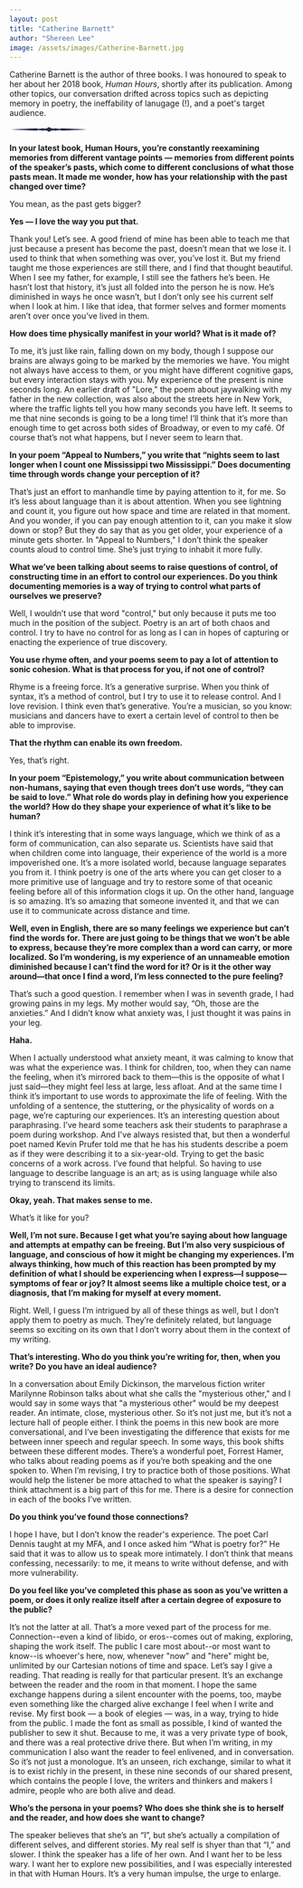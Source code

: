 ```yaml
---
layout: post
title: "Catherine Barnett"
author: "Shereen Lee"
image: /assets/images/Catherine-Barnett.jpg
---
```


Catherine Barnett is the author of three books. I was honoured to speak to her about her 2018 book, <i>Human Hours</i>, shortly after its publication. Among other topics, our conversation drifted across topics such as depicting memory in poetry, the ineffability of lanugage (!), and a poet's target audience.

<img src="/assets/images/divider.svg" alt="re:verses" style="width:140px;">

<strong>In your latest book, Human Hours, you’re constantly reexamining memories from different vantage points — memories from different points of the speaker’s pasts, which come to different conclusions of what those pasts mean. It made me wonder, how has your relationship with the past changed over time?</strong>

You mean, as the past gets bigger?<br>

<strong>Yes — I love the way you put that.</strong>

Thank you! Let’s see. A good friend of mine has been able to teach me that just because a present has become the past, doesn’t mean that we lose it. I used to think that when something was over, you’ve lost it. But my friend taught me those experiences are still there, and I find that thought beautiful. When I see my father, for example, I still see the fathers he’s been. He hasn’t lost that history, it’s just all folded into the person he is now. He’s diminished in ways he once wasn’t, but I don’t only see his current self when I look at him. I like that idea, that former selves and former moments aren’t over once you’ve lived in them.<br>

<strong>How does time physically manifest in your world? What is it made of?</strong>

To me, it’s just like rain, falling down on my body, though I suppose our brains are always going to be marked by the memories we have. You might not always have access to them, or you might have different cognitive gaps, but every interaction stays with you.
My experience of the present is nine seconds long. An earlier draft of "Lore," the poem about jaywalking with my father in the new collection, was also about the streets here in New York, where the traffic lights tell you how many seconds you have left. It seems to me that nine seconds is going to be a long time! I’ll think that it’s more than enough time to get across both sides of Broadway, or even to my café. Of course that’s not what happens, but I never seem to learn that.<br>

<strong>In your poem “Appeal to Numbers,” you write that “nights seem to last longer when I count one Mississippi two Mississippi.” Does documenting time through words change your perception of it?</strong>

That’s just an effort to manhandle time by paying attention to it, for me. So it’s less about language than it is about attention. When you see lightning and count it, you figure out how space and time are related in that moment. And you wonder, if you can pay enough attention to it, can you make it slow down or stop? But they do say that as you get older, your experience of a minute gets shorter. In "Appeal to Numbers," I don’t think the speaker counts aloud to control time. She’s just trying to inhabit it more fully.<br>

<strong>What we’ve been talking about seems to raise questions of control, of constructing time in an effort to control our experiences. Do you think documenting memories is a way of trying to control what parts of ourselves we preserve?</strong>

Well, I wouldn’t use that word "control," but only because it puts me too much in the position of the subject. Poetry is an art of both chaos and control. I try to have no control for as long as I can in hopes of capturing or enacting the experience of true discovery.<br>

<strong>You use rhyme often, and your poems seem to pay a lot of attention to sonic cohesion. What is that process for you, if not one of control?</strong>

Rhyme is a freeing force. It’s a generative surprise. When you think of syntax, it’s a method of control, but I try to use it to release control. And I love revision. I think even that’s generative.
You’re a musician, so you know: musicians and dancers have to exert a certain level of control to then be able to improvise.<br>

<strong>That the rhythm can enable its own freedom.</strong>

Yes, that’s right.<br>

<strong>In your poem “Epistemology,” you write about communication between non-humans, saying that even though trees don’t use words, “they can be said to love.” What role do words play in defining how you experience the world? How do they shape your experience of what it’s like to be human?</strong>

I think it’s interesting that in some ways language, which we think of as a form of communication, can also  separate us. Scientists have said that when children come into language, their experience of the world is a more impoverished one. It’s a more isolated world, because language separates you from it.  I think poetry is one of the arts where you can get closer to a more primitive use of language and try to restore some of that oceanic feeling before all of this information clogs it up.
On the other hand, language is so amazing. It’s so amazing that someone invented it, and that we can use it  to communicate across distance and time.<br>

<strong>Well, even in English, there are so many feelings we experience but can’t find the words for. There are just going to be things that we won’t be able to express, because they’re more complex than a word can carry, or more localized. So I’m wondering, is my experience of an unnameable emotion diminished because I can’t find the word for it? Or is it the other way around—that once I find a word, I’m less connected to the pure feeling?</strong><br>

That’s such a good question. I remember when I was in seventh grade, I had growing pains in my legs. My mother would say, “Oh, those are the anxieties.” And I didn’t know what anxiety was, I just thought it was pains in your leg.<br>


<strong>Haha.</strong>

When I actually understood what anxiety meant, it was calming to know that was what the experience was. I think for children, too, when they can name the feeling, when it’s mirrored back to them—this is the opposite of what I just said—they might feel less at large, less afloat. And at the same time I think it’s important to use words to approximate the life of feeling. With the unfolding of a sentence, the stuttering, or the physicality of words on a page, we’re capturing our experiences.
It’s an interesting question about paraphrasing. I’ve heard some teachers ask their students to paraphrase a poem during workshop. And I've always resisted that, but then a wonderful poet named Kevin Prufer told me that he has his students describe a poem as if they were describing it to a six-year-old. Trying to get the basic concerns of a work across. I’ve found that helpful. So having to use language to describe language is an art; as is using language while also trying to transcend its limits.<br>

<strong>Okay, yeah. That makes sense to me.</strong>

What’s it like for you?

<strong>Well, I’m not sure. Because I get what you’re saying about how language and attempts at empathy can be freeing. But I’m also very suspicious of language, and conscious of how it might be changing my experiences. I’m always thinking, how much of this reaction has been prompted by my definition of what I should be experiencing when I express—I suppose—symptoms of fear or joy? It almost seems like a multiple choice test, or a diagnosis, that I’m making for myself at every moment.</strong>

Right. Well, I guess I’m intrigued by all of these things as well, but I don’t apply them to poetry as much. They’re definitely related, but language seems so exciting on its own that I don’t worry about them in the context of my writing.<br>

<strong>That’s interesting. Who do you think you’re writing for, then, when you write? Do you have an ideal audience?</strong>

In a conversation about Emily Dickinson, the marvelous fiction writer Marilynne Robinson talks about what she calls the "mysterious other," and I would say in some ways that "a mysterious other" would be my deepest reader. An intimate, close, mysterious other. So it’s not just me, but it’s not a lecture hall of people either. I think the poems in this new book are more conversational, and I’ve been investigating the difference that exists for me between inner speech and regular speech. In some ways, this book shifts between these different modes.
There’s a wonderful poet, Forrest Hamer, who talks about reading poems as if you’re both speaking and the one spoken to. When I’m revising, I try to practice both of those positions. What would help the listener be more attached to what the speaker is saying? I think attachment is a big part of this for me. There is a desire for connection in each of the books I’ve written.<br>


<strong>Do you think you’ve found those connections?</strong>

I hope I have, but I don’t know the reader's experience. The poet Carl Dennis taught at my MFA, and I once asked him “What is poetry for?” He said that it was to allow us to speak more intimately. I don’t think that means confessing, necessarily: to me, it means to write without defense, and with more vulnerability.<br>

<strong>Do you feel like you’ve completed this phase as soon as you’ve written a poem, or does it only realize itself after a certain degree of exposure to the public?</strong>

It’s not the latter at all. That’s a more vexed part of the process for me. Connection--even a kind of libido, or eros--comes out of making, exploring, shaping the work itself. The public I care most about--or most want to know--is whoever's here, now, whenever "now" and "here" might be, unlimited by our Cartesian notions of time and space. Let’s say I give a reading. That reading is really for that particular present. It’s an exchange between the reader and the room in that moment. I hope the same exchange happens during a silent encounter with the poems, too, maybe even something like the charged alive exchange I feel when I write and revise.
My first book — a book of elegies — was, in a way, trying to hide from the public. I made the font as small as possible, I kind of wanted the publisher to sew it shut. Because to me, it was a very private type of book, and there was a real protective drive there.
But when I’m writing, in my communication I also want the reader to feel enlivened, and in conversation. So it’s not just a monologue.  It’s an unseen, rich exchange, similar to what it is to exist richly in the present, in these nine seconds of our shared present, which contains the people I love, the writers and thinkers and makers I admire, people who are both alive and dead.<br>

<strong>Who’s the persona in your poems? Who does she think she is to herself and the reader, and how does she want to change?</strong>

The speaker believes that she’s an “I”, but she’s actually a compilation of different selves, and different stories. My real self is shyer than that “I,” and slower. I think the speaker has a life of her own. And I want her to be less wary. I want her to explore new possibilities, and I was especially interested in that with Human Hours. It’s a very human impulse, the urge to enlarge.
